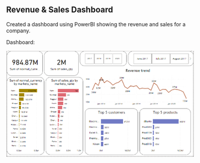 ## Revenue & Sales Dashboard

Created a dashboard using PowerBI showing the revenue and sales for a company.

Dashboard:

<img src="dashboard.png"/>